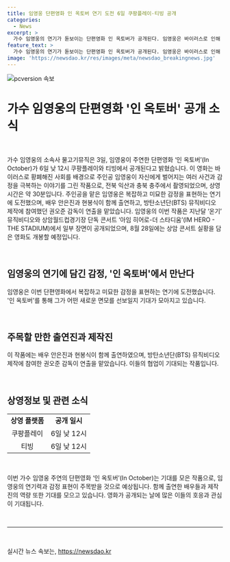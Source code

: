 ```yaml
---
title: 임영웅 단편영화 인 옥토버 연기 도전 6일 쿠팡플레이·티빙 공개
categories:
  - News
excerpt: >
  가수 임영웅의 연기가 돋보이는 단편영화 인 옥토버가 공개된다. 임영웅은 바이러스로 인해 황폐해진 사회를 배경으로 자신에게 벌어지는 여러 사건과 감정을 극복하는 주인공을 연기한다. 이 영화는 전북 익산과 충북 충주에서 촬영되었으며, 약 30분 동안 상영된다. 임영웅은 미묘한 감정을 표현하는 연기에 도전하며, 안은진, 현봉식과 함께 출연한다. 또한 BTS 뮤직비디오 제작에 참여한 권오준 감독이 연출을 맡았다. 더불어 상암월드컵경기장에서의 콘서트와 함께 다가오는 영화 개봉에 대한 기대를 높이고 있다.
feature_text: >
  가수 임영웅의 연기가 돋보이는 단편영화 인 옥토버가 공개된다. 임영웅은 바이러스로 인해 황폐해진 사회를 배경으로 자신에게 벌어지는 여러 사건과 감정을 극복하는 주인공을 연기한다. 이 영화는 전북 익산과 충북 충주에서 촬영되었으며, 약 30분 동안 상영된다. 임영웅은 미묘한 감정을 표현하는 연기에 도전하며, 안은진, 현봉식과 함께 출연한다. 또한 BTS 뮤직비디오 제작에 참여한 권오준 감독이 연출을 맡았다. 더불어 상암월드컵경기장에서의 콘서트와 함께 다가오는 영화 개봉에 대한 기대를 높이고 있다.
image: 'https://newsdao.kr/res/images/meta/newsdao_breakingnews.jpg'
---
```


<p><img src="https://newsdao.kr/res/images/meta/newsdao_breakingnews.jpg" alt="pcversion 속보" /></p>

<h1 data-ke-size="size26">가수 임영웅의 단편영화 '인 옥토버' 공개 소식</h1>

<p data-ke-size="size16">&nbsp;</p>

<p>가수 임영웅의 소속사 물고기뮤직은 3일, 임영웅이 주연한 단편영화 ‘인 옥토버’(In October)가 6일 낮 12시 쿠팡플레이와 티빙에서 공개된다고 밝혔습니다. 이 영화는 바이러스로 황폐해진 사회를 배경으로 주인공 임영웅이 자신에게 벌어지는 여러 사건과 감정을 극복하는 이야기를 그린 작품으로, 전북 익산과 충북 충주에서 촬영되었으며, 상영 시간은 약 30분입니다. 주인공을 맡은 임영웅은 복잡하고 미묘한 감정을 표현하는 연기에 도전했으며, 배우 안은진과 현봉식이 함께 출연하고, 방탄소년단(BTS) 뮤직비디오 제작에 참여했던 권오준 감독이 연출을 맡았습니다. 임영웅의 이번 작품은 지난달 ‘온기’ 뮤직비디오와 상암월드컵경기장 단독 콘서트 ‘아임 히어로-더 스타디움’(IM HERO - THE STADIUM)에서 일부 장면이 공개되었으며, 8월 28일에는 상암 콘서트 실황을 담은 영화도 개봉할 예정입니다.</p>

<p data-ke-size="size16">&nbsp;</p>

<h2 data-ke-size="size26">임영웅의 연기에 담긴 감정, '인 옥토버'에서 만난다</h2>

<p data-ke-size="size16">임영웅은 이번 단편영화에서 복잡하고 미묘한 감정을 표현하는 연기에 도전했습니다. '인 옥토버'를 통해 그가 어떤 새로운 면모를 선보일지 기대가 모아지고 있습니다.</p>

<p data-ke-size="size16">&nbsp;</p>

<h2 data-ke-size="size26">주목할 만한 출연진과 제작진</h2>

<p data-ke-size="size16">이 작품에는 배우 안은진과 현봉식이 함께 출연하였으며, 방탄소년단(BTS) 뮤직비디오 제작에 참여한 권오준 감독이 연출을 맡았습니다. 이들의 협업이 기대되는 작품입니다.</p>

<p data-ke-size="size16">&nbsp;</p>

<h2 data-ke-size="size26">상영정보 및 관련 소식</h2>

<table>
    <tbody>
        <tr>
            <td style="text-align: center; height: 17px;"><b>상영 플랫폼</b></td>
            <td style="text-align: center; height: 17px;"><b>공개 일시</b></td>
        </tr>
        <tr>
            <td style="text-align: center; height: 17px;">쿠팡플레이</td>
            <td style="text-align: center; height: 17px;">6일 낮 12시</td>
        </tr>
        <tr>
            <td style="text-align: center; height: 17px;">티빙</td>
            <td style="text-align: center; height: 17px;">6일 낮 12시</td>
        </tr>
    </tbody>
</table>

<p data-ke-size="size16">&nbsp;</p>

<p>이번 가수 임영웅 주연의 단편영화 ‘인 옥토버’(In October)는 기대를 모은 작품으로, 임영웅의 연기력과 감정 표현이 주목받을 것으로 예상됩니다. 함께 출연한 배우들과 제작진의 역량 또한 기대를 모으고 있습니다. 영화가 공개되는 날에 많은 이들의 호응과 관심이 기대됩니다.</p>

<p data-ke-size="size16">&nbsp;</p>

<hr data-ke-size="size16">

<p data-ke-size="size16">&nbsp;</p>
실시간 뉴스 속보는, <a href="https://newsdao.kr" rel="dofollow">https://newsdao.kr</a>


